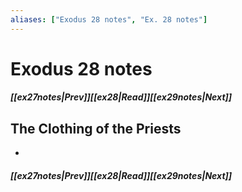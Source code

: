 ```yaml
---
aliases: ["Exodus 28 notes", "Ex. 28 notes"]
---
```

# Exodus 28 notes
##### <span class=arrow-left></span>[[ex27notes|Prev]]<span class=navigation-separator></span>[[ex28|Read]]<span class=navigation-separator></span>[[ex29notes|Next]]<span class=arrow-right></span>
## The Clothing of the Priests
- 
##### <span class=arrow-left></span>[[ex27notes|Prev]]<span class=navigation-separator></span>[[ex28|Read]]<span class=navigation-separator></span>[[ex29notes|Next]]<span class=arrow-right></span>